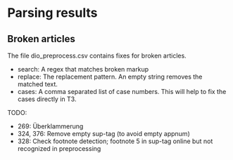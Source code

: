 # Parsing results

## Broken articles

The file dio_preprocess.csv contains fixes for broken articles.

- search:  A regex that matches broken markup
- replace: The replacement pattern. 
           An empty string removes the matched text.
- cases:   A comma separated list of case numbers.
           This will help to fix the cases directly in T3. 
 

TODO:   
- 269: Überklammerung
- 324, 376: Remove empty sup-tag (to avoid empty appnum)
- 328: Check footnote detection; footnote 5 in sup-tag online but not recognized in preprocessing

